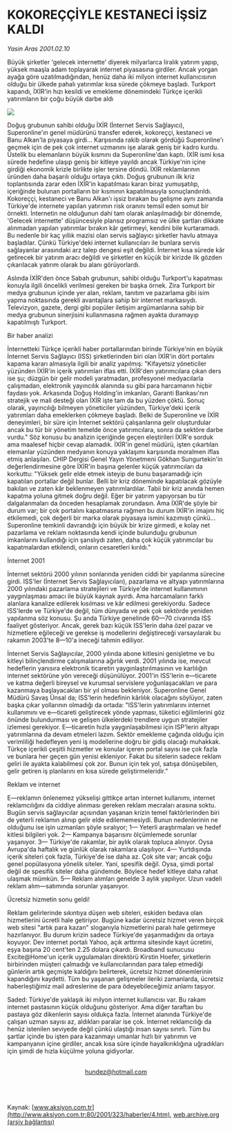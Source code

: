 # KOKOREÇÇİYLE KESTANECİ İŞSİZ KALDI

*Yasin Aras 2001.02.10*

<div>
 <p class="spot">
  Büyük şirketler 'gelecek internette'  diyerek milyarlarca liralık yatırım  yapıp, yüksek maaşla adam toplayarak internet piyasasına girdiler. Ancak  yorgan ayağa göre uzatılmadığından,  henüz daha iki milyon internet  kullanıcısının olduğu bir ülkede pahalı  yatırımlar kısa sürede çökmeye  başladı. Turkport kapandı, İXİR'in hızı  kesildi ve emekleme dönemindeki  Türkçe içerikli yatırımların bir çoğu  büyük darbe aldı
 </p>
 <p class="metin">
 </p>
 <img border="0" src="/web/20010719030047im_/http://www.aksiyon.com.tr/2001/323/resimler/Kokorec.jpg"/>
 <p class="metin">
  Doğuş grubunun sahibi olduğu İXİR (İnternet Servis Sağlayıcı), Superonline'ın genel müdürünü transfer ederek, kokoreççi, kestaneci ve Banu Alkan'la piyasaya girdi... Karşısında rakib olarak gördüğü Superonline'ı geçmek için de pek çok internet uzmanını işe alarak geniş bir kadro kurdu. Üstelik bu elemanların büyük kısmını da Superonline'dan kaptı. İXİR ismi kısa sürede hedefine ulaşıp geniş bir kitleye yayıldı ancak Türkiye'nin içine girdiği ekonomik krizle birlikte işler tersine döndü. İXİR reklamlarının üründen daha başarılı olduğu ortaya çıktı. Doğuş grubunun ilk kriz toplantısında zarar eden İXİR'in kapatılması kararı biraz yumuşatılıp, içeriğinde bulunan portalların bir kısmının kapatılmasıyla sonuçlandırıldı. Kokoreççi, kestaneci ve Banu Alkan'ı işsiz bırakan bu gelişme aynı zamanda Türkiye'de internete yapılan yatırımın risk oranını temsil eden somut bir örnekti. İnternetin ne olduğunun dahi tam olarak anlaşılmadığı bir dönemde, 'Gelecek internette' düşüncesiyle plansız programsız ve ülke şartları dikkate alınmadan yapılan yatırımlar bırakın kâr getirmeyi, kendini bile kurtaramadı. Bu nedenle bir kaç yıllık mazisi olan servis sağlayıcı şirketler havlu atmaya başladılar. Çünkü Türkiye'deki internet kullanıcıları ile bunlara servis sağlayanlar arasındaki arz talep dengesi eşit değildi. İnternet kısa sürede kâr getirecek bir yatırım aracı değildi ve şirketler en küçük bir kirizde ilk gözden çıkarılacak yatırım olarak bu alanı görüyorlardı.
 </p>
 <p class="metin">
  Aslında İXİR'den önce Sabah grubunun, sahibi olduğu Turkport'u kapatması konuyla ilgili öncelikli verilmesi gereken bir başka örnek. Zira Turkport bir medya grubunun içinde yer alan, reklam, tanıtım ve pazarlama gibi isim yapma noktasında gerekli avantajlara sahip bir internet markasıydı. Televizyon, gazete, dergi gibi popüler iletişim argümanlarına sahip bir medya grubunun sinerjisini kullanmasına rağmen ayakta duramayıp kapatılmıştı Turkport.
 </p>
 <p class="metin">
  Bir haber analizi
 </p>
 <p class="metin">
  İnternetteki Türkçe içerikli haber portallarından birinde Türkiye'nin en büyük İnternet Servis Sağlayıcı (ISS) şirketlerinden biri olan İXİR'in dört portalını kapama kararı almasıyla ilgili bir analiz yapılmış: "Kifayetsiz yöneticiler yüzünden İXİR'in içerik yatırımları iflas etti. İXİR'den yatırımcılara çıkan ders ise şu; düzgün bir gelir modeli yaratmadan, profesyonel medyacılarla çalışmadan, elektronik yayıncılık alanında su gibi para harcamanın hiçbir faydası yok. Arkasında Doğuş Holding'in imkanları, Garanti Bankası'nın stratejik ve mali desteği olan İXİR işte tam da bu yüzden çöktü. Sonuç olarak, yayıncılığı bilmeyen yöneticiler yüzünden, Türkiye'deki içerik yatırımları daha emeklerken çökmeye başladı. Belki de Superonline ve İXİR deneyimleri, bir süre için İnternet sektörü çalışanlarına gelir oluşturdular ancak bu tür bir yönetim temelde önce yatırımcılara, sonra da sektöre darbe vurdu." Söz konusu bu analizin içeriğinde geçen eleştirileri İXİR'e sorduk ama maalesef hiçbir cevap alamadık. İXİR'in genel müdürü, işten çıkartılan elemanlar yüzünden medyanın konuya yaklaşımı karşısında moralmen iflas etmiş anlaşılan. CHIP Dergisi Genel Yayın Yönetmeni Gökhan Sungurtekin'in değerlendirmesine göre İXİR'in başına gelenler küçük yatırımcıları da korkuttu: "Yüksek gelir elde etmek isteyip de bunu başaramadığı için kapatılan portallar değil bunlar. Belli bir kriz döneminde kapatılacak gözüyle bakılan ve zaten kâr beklenmeyen yatırımlardılar. Tabii bir kriz anında hemen kapatma yoluna gitmek doğru değil. Eğer bir yatırım yapıyorsan bu tür dalgalanmaları da önceden hesaplamak zorundasın. Ama İXİR'de şöyle bir durum var; bir çok portalını kapatmasına rağmen bu durum İXİR'in imajını hiç etkilemedi, çok değerli bir marka olarak piyasaya ismini kazımıştı çünkü... Superonline temkinli davrandığı için büyük bir krize girmedi, e kolay net pazarlama ve reklam noktasında kendi içinde bulunduğu grubunun imkanlarını kullandığı için şanslıydı zaten, daha çok küçük yatırımcılar bu kapatmalardan etkilendi, onların cesaretleri kırıldı."
 </p>
 <p class="metin">
  İnternet 2001
 </p>
 <p class="metin">
  İnternet sektörü 2000 yılının sonlarında yeniden ciddi bir yapılanma sürecine girdi. ISS'ler (İnternet Servis Sağlayıcıları), pazarlama ve altyapı yatırımlarına 2000 yılındaki pazarlama stratejileri ve Türkiye'de internet kullanımının yaygınlaşması amacı ile büyük kaynak ayırdı. Ama harcamaların farklı alanlara kanalize edilerek kısılması ve kâr edilmesi gerekiyordu. Sadece ISS'lerde ve Türkiye'de değil, tüm dünyada ve pek çok sektörde yeniden yapılanma söz konusu. Şu anda Türkiye genelinde 60—70 civarında ISS faaliyet gösteriyor. Ancak, gerek bazı küçük ISS'lerin daha özel pazar ve hizmetlere eğileceği ve gerekse iş modellerini değiştireceği varsayılarak bu rakamın 2003'te 8—10'a ineceği tahmin ediliyor.
 </p>
 <p class="metin">
  İnternet Servis Sağlayıcılar, 2000 yılında abone kitlesini genişletme ve bu kitleyi bilinçlendirme çalışmalarına ağırlık verdi. 2001 yılında ise, mevcut hedeflerin yanısıra elektronik ticaretin yaygınlaştırılmasının ve karlılığın internet sektörüne yön vereceği düşünülüyor. 2001'in ISS'lerin e—ticarete ve katma değerli bireysel ve kurumsal servislere yoğunlaşacakları ve para kazanmaya başlayacakları bir yıl olması bekleniyor. Superonline Genel Müdürü Savaş Ünsal da; ISS'lerin hedefinin kârlılık olacağını söylüyor, zaten başka çıkar yollarının olmadığı da ortada: "ISS'lerin yatırımlarını internet kullanımını ve e—ticareti geliştirecek yönde yapması, tüketici eğilimlerini göz önünde bulundurması ve gelişen ülkelerdeki trendlere uygun stratejiler izlemesi gerekiyor. E—ticaretin hızla yaygınlaşabilmesi için ISP'lerin altyapı yatırımlarına da devam etmeleri lazım. Sektör emekleme çağında olduğu için verimliliği hedefleyen yeni iş modellerine doğru bir gidiş olacağı muhakkak. Türkçe içerikli çeşitli hizmetler ve konular içeren portal sayısı ise çok fazla ve bunlara her geçen gün yenisi ekleniyor. Fakat bu sitelerin sadece reklam geliri ile ayakta kalabilmesi çok zor. Bunun için tek yol, satışa dönüşebilen, gelir getiren iş planlarını en kısa sürede geliştirmeleridir."
 </p>
 <p class="metin">
  Reklam ve internet
 </p>
 <p class="metin">
  E—reklamın önlenemez yükselişi gittikçe artan internet kullanımı, internet reklamcılığını da ciddiye alınması gereken reklam mecraları arasına soktu. Bugün servis sağlayıcılar açısından yaşanan krizin temel faktörlerinden biri de yeterli reklamın alınıp gelir elde edilememesiydi. Bunun nedenlerinin ne olduğunu ise işin uzmanları şöyle sıralıyor; 1— Yeterli araştırmaları ve hedef kitlesi bilgileri yok. 2— Kampanya başarısını ölçümlemede sorunlar yaşanıyor. 3— Türkiye'de rakamlar, bir aylık olarak topluca alınıyor. Oysa Avrupa'da haftalık ve günlük olarak rakamlara ulaşılıyor. 4— Yurtdışında içerik siteleri çok fazla, Türkiye'de ise daha az. Çok site var; ancak çoğu genel popülasyona yönelik siteler. Yani, spesifik değil. Oysa, şimdi portal değil de spesifik siteler daha gündemde. Böylece hedef kitleye daha rahat ulaşmak mümkün. 5— Reklam alımları genelde 3 aylık yapılıyor. Uzun vadeli reklam alım—satımında sorunlar yaşanıyor.
 </p>
 <p class="metin">
  Ücretsiz hizmetin sonu geldi!
 </p>
 <p class="metin">
  Reklam gelirlerinde sıkıntıya düşen web siteleri, eskiden bedava olan hizmetlerini ücretli hale getiriyor. Bugüne kadar ücretsiz hizmet veren birçok web sitesi "artık para kazan" sloganıyla hizmetlerini paralı hale getirmeye hazırlanıyor. Bu durum krizin sadece Türkiye'de yaşanmadığını da ortaya koyuyor. Dev internet portalı Yahoo, açık arttırma sitesinde kayıt ücretini, eşya başına 20 cent'ten 2.25 dolara çıkardı. Broadband sunucusu Excite@Home'un içerik uygulamaları direktörü Kirstin Hoefer, şirketlerin birbirinden müşteri çalmadığı ve kullanıcılarından para talep etmediği günlerin artık geçmişte kaldığını belirterek, ücretsiz hizmet dönemlerinin kapandığını kaydetti. Tüm bu yaşanan gelişmeler ileriki zamanlarda, ücretsiz haberleştiğimiz mail adreslerine de para ödeyebileceğimiz anlamı taşıyor.
 </p>
 <p class="metin">
  Saded: Türkiye'de yaklaşık iki milyon internet kullanıcısı var. Bu rakam internet pastasının küçük olduğunu gösteriyor. Ama diğer taraftan bu pastaya göz dikenlerin sayısı oldukça fazla. İnternet alanında Türkiye'de çalışan uzman sayısı az, aldıkları paralar ise çok. İnternet reklamcılığı da henüz istenilen seviyede değil çünkü ulaştığı insan sayısı sınırlı. Tüm bu şartlar içinde bu işten para kazanmayı umanlar hızlı bir yatırımın ve kampanyanın içine girdiler, ancak kısa süre içinde hayalkırıklığına uğradıkları için şimdi de hızla küçülme yoluna gidiyorlar.
 </p>
 <br/>
 <center>
  <a class="anaorta" href="http://web.archive.org/web/20010719030047/mailto:hundez@hotmail.com">
   hundez@hotmail.com
  </a>
 </center>
 <br/>
 <br/>
 <br/>
</div>

Kaynak: [www.aksiyon.com.tr](http://www.aksiyon.com.tr:80/2001/323/haberler/4.htm), [web.archive.org (arşiv bağlantısı)](http://web.archive.org/web/20010719030047/http://www.aksiyon.com.tr:80/2001/323/haberler/4.htm)
